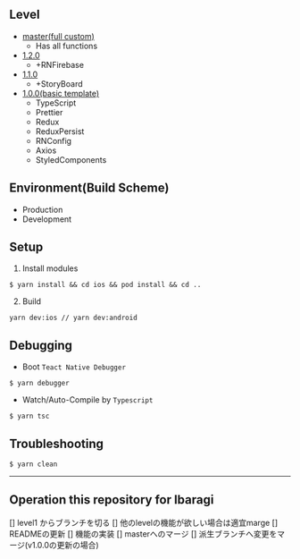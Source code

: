 ## Level
- [master(full custom)](https://github.com/iba-ragi/ReactNativeFullCustom)
  - Has all functions 
- [1.2.0](https://github.com/iba-ragi/ReactNativeFullCustom/tree/level_1.2.0)
  - +RNFirebase
- [1.1.0](https://github.com/iba-ragi/ReactNativeFullCustom/tree/level_1.1.0)
  - +StoryBoard
- [1.0.0(basic template)](https://github.com/iba-ragi/ReactNativeFullCustom/tree/level_1.0.0)
  - TypeScript
  - Prettier
  - Redux
  - ReduxPersist
  - RNConfig
  - Axios
  - StyledComponents

## Environment(Build Scheme)
- Production
- Development

## Setup
1. Install modules
```shell
$ yarn install && cd ios && pod install && cd ..  
```
2. Build
```shell
yarn dev:ios // yarn dev:android
```

## Debugging
- Boot `Teact Native Debugger`
```shell
$ yarn debugger
```

- Watch/Auto-Compile by `Typescript`
```shell
$ yarn tsc
```

## Troubleshooting
```shell
$ yarn clean
```

----

## Operation this repository for Ibaragi
[] level1 からブランチを切る
[] 他のlevelの機能が欲しい場合は適宜marge
[] READMEの更新
[] 機能の実装
[] masterへのマージ
[] 派生ブランチへ変更をマージ(v1.0.0の更新の場合)
